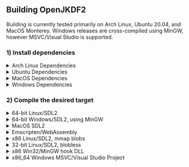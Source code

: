## Building OpenJKDF2

Building is currently tested primarily on Arch Linux, Ubuntu 20.04, and MacOS Monterey. Windows releases are cross-compiled using MinGW, however MSVC/Visual Studio is supported.

### 1) Install dependencies

<details>
  <summary>Arch Linux Dependencies</summary>

```
# All
pacman -S cmake base-devel make python python-pip bison imagemagick gtk3
pip3 install cogapp

# Win32/MinGW
pacman -S mingw-w64

# Linux 32-bit
pacman -S multilib-devel lib32-sdl2 lib32-sdl2_mixer lib32-glew lib32-openal

# Linux 64-bit
pacman -S clang sdl2 sdl2_mixer glew openal

# WebAssembly
pacaur -S emscripten
```
</details>

<details>
  <summary>Ubuntu Dependencies</summary>

```
# All
apt install build-essential cmake make python3 python3-pip bison imagemagick libgtk-3-dev
pip3 install cogapp

# Win32/MinGW
apt install mingw-w64

# Linux 32-bit
# TODO find equivalents: multilib-devel lib32-sdl2 lib32-glew lib32-openal

# Linux 64-bit
apt install clang libsdl2-dev libsdl2-mixer-dev libopenal-dev libglew-dev

# WebAssembly
# TODO find equivalents: emscripten
```

Add the following to the end of ~/.bashrc:
```
export PATH=$PATH:~/.local/bin
```
</details>

<details>
  <summary>MacOS Dependencies</summary>

Before starting, install Xcode. This is required for OpenGL headers, among other things.
```
# All
brew install cmake make python3 imagemagick
pip3 install cogapp generate-iconset

# After installing cogapp, make sure the following is in your ~/.zshrc:
# export PATH=$PATH:$HOME/Library/Python/3.8/bin

# Win32/MinGW building
brew install mingw-w64

# MacOS 64-bit
brew install openal-soft sdl2 sdl2_mixer glew

# WebAssembly
brew install emscripten
```
</details>

<details>
  <summary>Windows Dependencies</summary>

Download and install [Python 3.8](https://www.python.org/downloads/release/python-380/) (be sure it is added to your PATH when installing).

Install [cog](https://nedbatchelder.com/code/cog/index.html#h_installation) using pip. You may need to specify `pip3` instead of `pip`.

Download and install the OpenAL 1.1 SDK from [here](https://www.openal.org/downloads/). Then, add `OPENALDIR` to your system environment variables as `C:\Program Files (x86)\OpenAL 1.1 SDK`.

Download and install the latest CMake from [here](https://cmake.org/download/).

</details>

### 2) Compile the desired target

<details>
  <summary>64-bit Linux/SDL2</summary>

64-bit Linux supports both x86_64 and ARM64 targets, and has been tested on Intel, NVIDIA and V3D (Raspberry Pi 4) graphics cards. **GCC <11.1 is currently not supported due to crashes, use clang instead.**

```
export CC=clang
export CXX=clang++

mkdir -p build
cd build

cmake ..
make -j10
```
</details>

<details>
  <summary>64-bit Windows/SDL2, using MinGW</summary>

64-bit Windows can be cross-compiled from Linux or MacOS, and has been tested on Intel and NVIDIA graphics cards.

```
./build_win64.sh
```
</details>

<details>
  <summary>MacOS SDL2</summary>

A full, universal MacOS appbundle can be created using
```
./distpkg_macos.sh
```

Otherwise, a plain binary and single-architecture appbundle can be compiled using:
```
mkdir -p build_darwin64
cd build_darwin64

cmake ..
make -j10
codesign -s - openjkdf2-64
```
</details>

<details>
  <summary>Emscripten/WebAssembly</summary>

WASM builds are semi-supported, but break often. The last tested tag for WASM is `v0.2.0`.

```
mkdir -p wasm_out
```

Copy your `episode/` and `resource/` directory to `wasm_out`, then

```
rm -rf build_emcc
mkdir -p build_emcc
cd build_emcc
cmake .. --toolchain ../cmake_modules/wasm_toolchain.cmake
make -j10
```
</details>

<details>
  <summary>x86 Linux/SDL2, mmap blobs</summary>

OpenJKDF2 supports an experimental hybrid compilation for Linux/SDL2 which uses `JK.EXE` for any unimplemented functions. Compile using: 

```
mkdir -p build_blobs
cd build_blobs

cmake .. -DOPENJKDF2_USE_BLOBS=true
make -j10
``` 

then copy `openjkdf2` to the same directory as JK.EXE and run it. *JK.EXE version 1.0.0 is required in order to use blobs!*

`mmap` is used to maintain all `.rodata`, `.data`, and `.bss` variables in the same addresses as `JK.EXE`, and if `openjkdf2` invokes an unimplemented function, it will jump to the mapped `JK.EXE` implementation.
</details>

<details>
  <summary>32-bit Linux/SDL2, blobless</summary>

```
mkdir -p build
cd build

cmake .. --toolchain ../cmake_modules/linux_32_toolchain.cmake
make -j10
```
</details>

<details>
  <summary>x86 Win32/MinGW hook DLL</summary>

`./build.sh`
</details>

<details>
  <summary>x86_64 Windows MSVC/Visual Studio Project</summary>

Run the CMake GUI and select the `OpenJKDF2/` directory for your sources. Create `OpenJKDF2/build` and set it as your build folder. Click `Configure` until it succeeds (for some reason it errors a few times initially), then click `Generate` and `Open Project`.

You'll probably want to set `openjkdf2-64` as the default project, from there it should work and debug as expected.
</details>